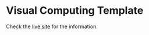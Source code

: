 # Visual Computing Template

Check the [live site](https://camilonfs1.github.io/vc/) for the information.
